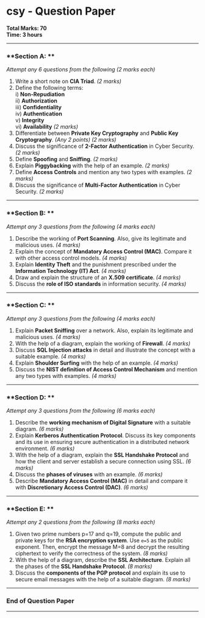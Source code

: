 # **csy - Question Paper**

**Total Marks: 70**  
**Time: 3 hours**

---

### **Section A: **  
*Attempt any 6 questions from the following (2 marks each)*

1. Write a short note on **CIA Triad**. *(2 marks)*  
2. Define the following terms:  
   i) **Non-Repudiation**  
   ii) **Authorization**  
   iii) **Confidentiality**  
   iv) **Authentication**  
   v) **Integrity**  
   vi) **Availability** *(2 marks)*  
3. Differentiate between **Private Key Cryptography** and **Public Key Cryptography**. *(Any 2 points)* *(2 marks)*  
4. Discuss the significance of **2-Factor Authentication** in Cyber Security. *(2 marks)*  
5. Define **Spoofing** and **Sniffing**. *(2 marks)*  
6. Explain **Piggybacking** with the help of an example. *(2 marks)*  
7. Define **Access Controls** and mention any two types with examples. *(2 marks)*  
8. Discuss the significance of **Multi-Factor Authentication** in Cyber Security. *(2 marks)*

---

### **Section B: **  
*Attempt any 3 questions from the following (4 marks each)*

1. Describe the working of **Port Scanning**. Also, give its legitimate and malicious uses. *(4 marks)*  
2. Explain the concept of **Mandatory Access Control (MAC)**. Compare it with other access control models. *(4 marks)*  
3. Explain **Identity Theft** and the punishment prescribed under the **Information Technology (IT) Act**. *(4 marks)*  
4. Draw and explain the structure of an **X.509 certificate**. *(4 marks)*  
5. Discuss the **role of ISO standards** in information security. *(4 marks)*

---

### **Section C: **  
*Attempt any 3 questions from the following (4 marks each)*

1. Explain **Packet Sniffing** over a network. Also, explain its legitimate and malicious uses. *(4 marks)*  
2. With the help of a diagram, explain the working of **Firewall**. *(4 marks)*  
3. Discuss **SQL Injection attacks** in detail and illustrate the concept with a suitable example. *(4 marks)*  
4. Explain **Shoulder Surfing** with the help of an example. *(4 marks)*  
5. Discuss the **NIST definition of Access Control Mechanism** and mention any two types with examples. *(4 marks)*

---

### **Section D: **  
*Attempt any 3 questions from the following (6 marks each)*

1. Describe the **working mechanism of Digital Signature** with a suitable diagram. *(6 marks)*  
2. Explain **Kerberos Authentication Protocol**. Discuss its key components and its use in ensuring secure authentication in a distributed network environment. *(6 marks)*  
3. With the help of a diagram, explain the **SSL Handshake Protocol** and how the client and server establish a secure connection using SSL. *(6 marks)*  
4. Discuss the **phases of viruses** with an example. *(6 marks)*  
5. Describe **Mandatory Access Control (MAC)** in detail and compare it with **Discretionary Access Control (DAC)**. *(6 marks)*

---

### **Section E: **  
*Attempt any 2 questions from the following (8 marks each)*

1. Given two prime numbers p=17 and q=19, compute the public and private keys for the **RSA encryption system**. Use `e=5` as the public exponent. Then, encrypt the message M=8 and decrypt the resulting ciphertext to verify the correctness of the system. *(8 marks)*  
2. With the help of a diagram, describe the **SSL Architecture**. Explain all the phases of the **SSL Handshake Protocol**. *(8 marks)*  
3. Discuss the **components of the PGP protocol** and explain its use to secure email messages with the help of a suitable diagram. *(8 marks)*

---

### **End of Question Paper**

---

